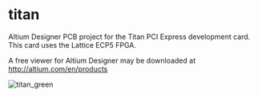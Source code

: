 titan
=====

Altium Designer PCB project for the Titan PCI Express development card. This card uses the Lattice ECP5 FPGA.

A free viewer for Altium Designer may be downloaded at http://altium.com/en/products

![titan_green](https://cloud.githubusercontent.com/assets/1245478/4436824/b88a54ee-4783-11e4-94c3-9e52cd6d6a3a.jpg)
